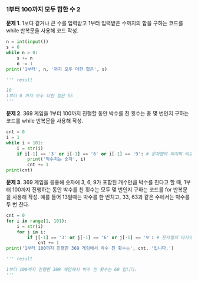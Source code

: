 ### 1부터 100까지 모두 합한 수 2
**문제 1**. 1보다 같거나 큰 수를 입력받고 1부터 입력받은 수까지의 합을 구하는 코드를 while 반복문을 사용해 코드 작성.
```py
n = int(input())
s = 0
while n > 0:
    s += n
    n -= 1
print('1부터', n, '까지 모두 더한 합은', s)

''' result

10
1부터 0 까지 모두 더한 합은 55
'''
```
  
**문제 2**. 369 게임을 1부터 100까지 진행할 동안 박수를 친 횟수는 총 몇 번인지 구하는 코드를 while 반복문을 사용해 작성.
```py
cnt = 0
i = 1
while i < 101:
    i = str(i)
    if i[-1] == '3' or i[-1] == '6' or i[-1] == '9': # 문자열의 마지막 비교
        print('박수치는 숫자', i)
        cnt += 1
print(cnt)
```
  
**문제 3**. 369 게임을 응용해 숫자에 3, 6, 9가 포함된 개수만큼 박수를 친다고 할 때, 1부터 100까지 진행하는 동안 박수를 친 횟수는 모두 몇 번인지 구하는 코드를 for 반복문을 사용해 작성. 예를 들어 13일때는 박수를 한 번치고, 33, 63과 같은 수에서는 박수를 두 번 친다.
```py
cnt = 0
for i in range(1, 101):
    i = str(i)
    for j in i:
        if j[-1] == '3' or j[-1] == '6' or j[-1] == '9': # 문자열의 마지막 비교
            cnt += 1
print('1부터 100까지 진행한 369 게임에서 박수 친 횟수는', cnt, '입니다.')

''' result

1부터 100까지 진행한 369 게임에서 박수 친 횟수는 60 입니다.
'''
```